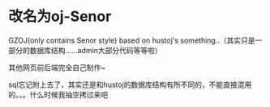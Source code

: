 改名为oj-Senor
=========

GZOJ(only contains Senor style) based on hustoj's something..（其实只是一部分的数据库结构……admin大部分代码等等啦）

其他网页前后端完全自己制作~


sql忘记附上去了，其实还是和hustoj的数据库结构有所不同的，不能直接混用的。。。什么时候我抽空拷过来吧
